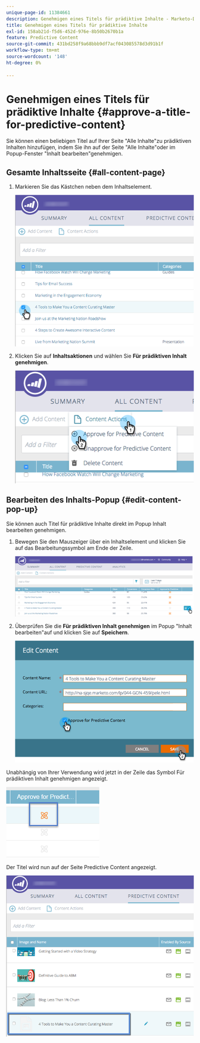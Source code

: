 ```yaml
---
unique-page-id: 11384661
description: Genehmigen eines Titels für prädiktive Inhalte - Marketo-Dokumente - Produktdokumentation
title: Genehmigen eines Titels für prädiktive Inhalte
exl-id: 158ab21d-f5d6-452d-976e-8b50b2670b1a
feature: Predictive Content
source-git-commit: 431bd258f9a68bbb9df7acf043085578d3d91b1f
workflow-type: tm+mt
source-wordcount: '148'
ht-degree: 0%

---
```


# Genehmigen eines Titels für prädiktive Inhalte {#approve-a-title-for-predictive-content}

Sie können einen beliebigen Titel auf Ihrer Seite &quot;Alle Inhalte&quot;zu prädiktiven Inhalten hinzufügen, indem Sie ihn auf der Seite &quot;Alle Inhalte&quot;oder im Popup-Fenster &quot;Inhalt bearbeiten&quot;genehmigen.

## Gesamte Inhaltsseite {#all-content-page}

1. Markieren Sie das Kästchen neben dem Inhaltselement.

   ![](assets/image2017-10-3-9-3a9-3a47.png)

1. Klicken Sie auf **Inhaltsaktionen** und wählen Sie **Für prädiktiven Inhalt genehmigen**.

   ![](assets/image2017-10-3-9-3a10-3a31.png)

## Bearbeiten des Inhalts-Popup {#edit-content-pop-up}

Sie können auch Titel für prädiktive Inhalte direkt im Popup Inhalt bearbeiten genehmigen.

1. Bewegen Sie den Mauszeiger über ein Inhaltselement und klicken Sie auf das Bearbeitungssymbol am Ende der Zeile.

   ![](assets/image2017-10-3-9-3a14-3a55.png)

1. Überprüfen Sie die **Für prädiktiven Inhalt genehmigen** im Popup &quot;Inhalt bearbeiten&quot;auf und klicken Sie auf **Speichern**.

   ![](assets/image2017-10-3-9-3a15-3a35.png)

Unabhängig von Ihrer Verwendung wird jetzt in der Zeile das Symbol Für prädiktiven Inhalt genehmigen angezeigt.

![](assets/five.png)

Der Titel wird nun auf der Seite Predictive Content angezeigt.

![](assets/image2017-10-3-9-3a16-3a45.png)
